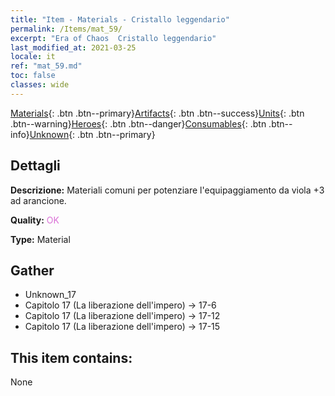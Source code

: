 ```yaml
---
title: "Item - Materials - Cristallo leggendario"
permalink: /Items/mat_59/
excerpt: "Era of Chaos  Cristallo leggendario"
last_modified_at: 2021-03-25
locale: it
ref: "mat_59.md"
toc: false
classes: wide
---
```

 [Materials](/it/Items/){: .btn .btn--primary}[Artifacts](/it/Items/Artifacts/){: .btn .btn--success}[Units](/it/Items/Units/){: .btn .btn--warning}[Heroes](/it/Items/Heroes/){: .btn .btn--danger}[Consumables](/it/Items/Consumables/){: .btn .btn--info}[Unknown](/it/Items/Unknown/){: .btn .btn--primary}

## Dettagli
 **Descrizione:** Materiali comuni per potenziare l'equipaggiamento da viola +3 ad arancione.

 **Quality:** <span style="color: #DA70D6">OK</span>

 **Type:** Material

## Gather

*    Unknown_17 
*    Capitolo 17 (La liberazione dell'impero) -> 17-6 
*    Capitolo 17 (La liberazione dell'impero) -> 17-12 
*    Capitolo 17 (La liberazione dell'impero) -> 17-15 

## This item contains:

  None

